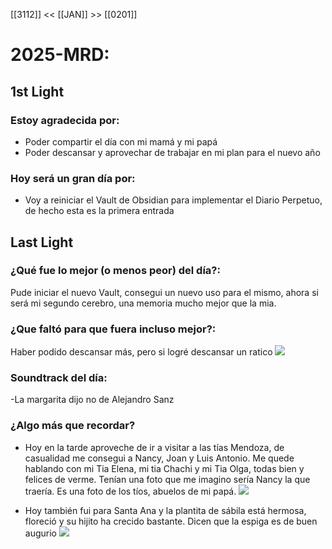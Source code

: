 [[3112]] << [[JAN]] >>  [[0201]]


# 2025-MRD:
## 1st Light
### Estoy agradecida por: 
* Poder compartir el día con mi mamá y mi papá
* Poder descansar y aprovechar de trabajar en mi plan para el nuevo año
### Hoy será un gran día por:
- Voy a reiniciar el Vault de Obsidian para implementar el Diario Perpetuo, de hecho esta es la primera entrada
## Last Light
### ¿Qué fue lo mejor (o menos peor) del día?:
Pude iniciar el nuevo Vault, consegui un nuevo uso para el mismo, ahora si será mi segundo cerebro, una memoria mucho mejor que la mia. 
### ¿Que faltó para que fuera incluso mejor?:
Haber podido descansar más, pero si logré descansar un ratico 
[![](2025-01-01_google-photo_154419.jpg)](https://photos.google.com/lr/photo/AKD7cQKPaW1yXi8SMUeCBni9ifM8c9YhjAf0SpBnDPUojfhJaMgWc1_aFLxwnf4d8kwt3SwpgZSBgR6ETS87oYaHOrgVUTK4hg) 
### Soundtrack del día:
-La margarita dijo no de Alejandro Sanz
### ¿Algo más que recordar?
- Hoy en la tarde aproveche de ir a visitar a las tías Mendoza, de casualidad me consegui a Nancy, Joan y Luis Antonio. Me quede hablando con mi Tia Elena, mi tia Chachi y mi Tia Olga, todas bien y felices de verme. Tenían una foto que me imagino sería Nancy la que traería. Es una foto de los tíos, abuelos de mi papá.
[![](2025-01-01_google-photo_214039.jpg)](https://photos.google.com/lr/photo/AKD7cQImF9ZHWQwm3xl34F3LMdUhFJYRMjimeJ4anAzFcXKjQoJPROmvjsfqmHlG1yWyWlUY6LDVF3u174imWjvj0i2ZVGx2Qg) 

- Hoy también fui para Santa Ana y la plantita de sábila está hermosa, floreció y su hijito ha crecido bastante. Dicen que la espiga es de buen augurio 
[![](2025-01-01_google-photo_194639.jpg)](https://photos.google.com/lr/photo/AKD7cQKzl8W_MsqoWOOwLf7XPudYr9m_LPbQRTzFIzI_tHUgjJy9l222-_mrNOanSD2npy4fNbEEYfoHJZcprEWTKPTKpTGc3A) 

